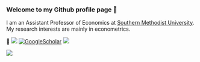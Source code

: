 ### Welcome to my Github profile page 👋

I am an Assistant Professor of Economics at [Southern Methodist University](https://www.smu.edu/dedman/academics/departments/economics). My research interests are mainly in econometrics.

🔭 <a href="https://zhan-gao.github.io/files/cv.pdf"><img src="https://img.shields.io/badge/PDF-CV-red?style=flat-square&logo=adobe"></a> 
<a href='https://scholar.google.com/citations?user=cYUBC7AAAAAJ&hl=en&oi=ao' target="_blank"><img alt='GoogleScholar' src='https://img.shields.io/badge/Scholar-100000?style=flat&logo=GoogleScholar&logoColor=white&&color=0181FF'></a>
<a href="https://zhan-gao.github.io/"><img src="https://img.shields.io/badge/Website-ZhanGao-red?style=flat-square"></a>

![](https://github-stats-alpha.vercel.app/api?username=zhan-gao&cc=22272e&tc=37BCF6&ic=fff&bc=0000)
